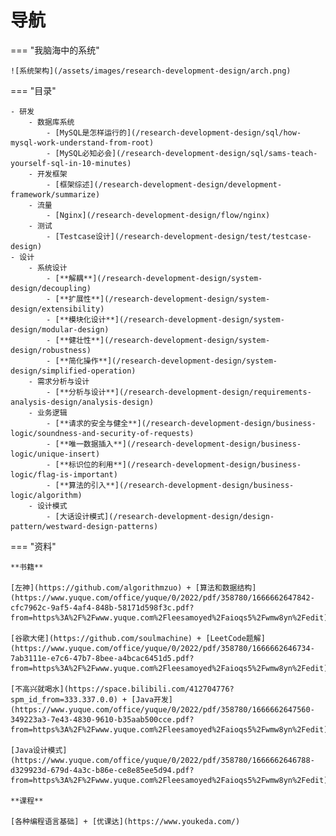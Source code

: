 # 导航

=== "我脑海中的系统"

    ![系统架构](/assets/images/research-development-design/arch.png)

=== "目录"

    - 研发
        - 数据库系统
            - [MySQL是怎样运行的](/research-development-design/sql/how-mysql-work-understand-from-root)  
            - [MySQL必知必会](/research-development-design/sql/sams-teach-yourself-sql-in-10-minutes)  
        - 开发框架
            - [框架综述](/research-development-design/development-framework/summarize)  
        - 流量
            - [Nginx](/research-development-design/flow/nginx)  
        - 测试
            - [Testcase设计](/research-development-design/test/testcase-design)  
    - 设计
        - 系统设计
            - [**解耦**](/research-development-design/system-design/decoupling)  
            - [**扩展性**](/research-development-design/system-design/extensibility)  
            - [**模块化设计**](/research-development-design/system-design/modular-design)  
            - [**健壮性**](/research-development-design/system-design/robustness)  
            - [**简化操作**](/research-development-design/system-design/simplified-operation)  
        - 需求分析与设计
            - [**分析与设计**](/research-development-design/requirements-analysis-design/analysis-design)  
        - 业务逻辑
            - [**请求的安全与健全**](/research-development-design/business-logic/soundness-and-security-of-requests)  
            - [**唯一数据插入**](/research-development-design/business-logic/unique-insert)  
            - [**标识位的利用**](/research-development-design/business-logic/flag-is-important)  
            - [**算法的引入**](/research-development-design/business-logic/algorithm)  
        - 设计模式
            - [大话设计模式](/research-development-design/design-pattern/westward-design-patterns)  


=== "资料"

    **书籍**

    [左神](https://github.com/algorithmzuo) + [算法和数据结构](https://www.yuque.com/office/yuque/0/2022/pdf/358780/1666662647842-cfc7962c-9af5-4af4-848b-58171d598f3c.pdf?from=https%3A%2F%2Fwww.yuque.com%2Fleesamoyed%2Faioqs5%2Fwmw8yn%2Fedit)

    [谷歌大佬](https://github.com/soulmachine) + [LeetCode题解](https://www.yuque.com/office/yuque/0/2022/pdf/358780/1666662646734-7ab3111e-e7c6-47b7-8bee-a4bcac6451d5.pdf?from=https%3A%2F%2Fwww.yuque.com%2Fleesamoyed%2Faioqs5%2Fwmw8yn%2Fedit)

    [不高兴就喝水](https://space.bilibili.com/412704776?spm_id_from=333.337.0.0) + [Java开发](https://www.yuque.com/office/yuque/0/2022/pdf/358780/1666662647560-349223a3-7e43-4830-9610-b35aab500cce.pdf?from=https%3A%2F%2Fwww.yuque.com%2Fleesamoyed%2Faioqs5%2Fwmw8yn%2Fedit)

    [Java设计模式](https://www.yuque.com/office/yuque/0/2022/pdf/358780/1666662646788-d329923d-679d-4a3c-b86e-ce8e85ee5d94.pdf?from=https%3A%2F%2Fwww.yuque.com%2Fleesamoyed%2Faioqs5%2Fwmw8yn%2Fedit)

    **课程**

    [各种编程语言基础] + [优课达](https://www.youkeda.com/)

    